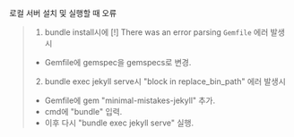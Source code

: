 로컬 서버 설치 및 실행할 때 오류
>1) bundle install시에 [!] There was an error parsing `Gemfile` 에러 발생시 
>   - Gemfile에 gemspec을 gemspecs로 변경.
>2) bundle exec jekyll serve시 "block in replace_bin_path" 에러 발생시
>   - Gemfile에 gem "minimal-mistakes-jekyll" 추가.
>   - cmd에 "bundle" 입력.
>   - 이후 다시 "bundle exec jekyll serve" 실행.

